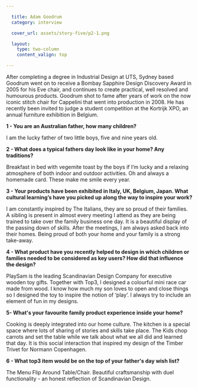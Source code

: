 ```yaml
---

  title: Adam Goodrum
  category: interview

  cover_url: assets/story-five/p2-1.png

  layout:
    type: two-column
    content_valign: top

---
```


After completing a degree in Industrial Design at UTS, Sydney based Goodrum went on to receive a Bombay Sapphire Design Discovery Award in 2005 for his Eve chair, and continues to create practical, well resolved and humourous products. Goodrum shot to fame after years of work on the now iconic stitch chair for Cappelini that went into production in 2008. He has recently been invited to judge a student competition at the Kortrijk XPO, an annual furniture exhibition in Belgium.

<b>1 - You are an Australian father, how many children?</b>

I am the lucky father of two little boys, five and nine years old.

<b>2 - What does a typical fathers day look like in your home? Any traditions?</b>

Breakfast in bed with vegemite toast by the boys if I’m lucky and a relaxing atmosphere of both indoor and outdoor activities. Oh and always a homemade card. These make me smile every year.

<b>3 - Your products have been exhibited in Italy, UK, Belgium, Japan. What cultural learning’s have you picked up along the way to inspire your work?</b>

I am constantly inspired by The Italians, they are so proud of their families. A sibling is present in almost every meeting I attend as they are being trained to take over the family business one day. It is a beautiful display of the passing down of skills. After the meetings, I am always asked back into their homes. Being proud of both your home and your family is a strong take-away.

<b>4 - What product have you recently helped to design in which children or families needed to be considered as key users? How did that influence the design?</b>

PlaySam is the leading Scandinavian Design Company for executive wooden toy gifts. Together with Top3, I designed a colourful mini race car made from wood. I know how much my son loves to open and close things so I designed the toy to inspire the notion of ‘play’. I always try to include an element of fun in my designs.

<b>5- What's your favourite family product experience inside your home?</b>

Cooking is deeply integrated into our home culture. The kitchen is a special space where lots of  sharing of stories and skills take place. The Kids chop carrots and set the table while we talk about what we all did and learned that day. It is this social interaction that inspired my design of the Timber Trivet for Normann Copenhagen.

<b>6 - What top3 item would be on the top of your father's day wish list?</b>

The Menu Flip Around Table/Chair. Beautiful craftsmanship with duel functionality - an honest reflection of Scandinavian Design.

